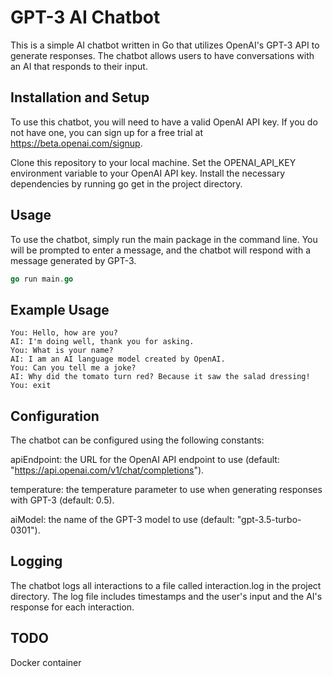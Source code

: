 # GPT-3 AI Chatbot

This is a simple AI chatbot written in Go that utilizes OpenAI's GPT-3 API to generate responses. The chatbot allows users to have conversations with an AI that responds to their input.

## Installation and Setup

To use this chatbot, you will need to have a valid OpenAI API key. If you do not have one, you can sign up for a free trial at https://beta.openai.com/signup.

Clone this repository to your local machine.
Set the OPENAI_API_KEY environment variable to your OpenAI API key.
Install the necessary dependencies by running go get in the project directory.

## Usage

To use the chatbot, simply run the main package in the command line. You will be prompted to enter a message, and the chatbot will respond with a message generated by GPT-3.

```go
go run main.go
```

## Example Usage

```console
You: Hello, how are you?
AI: I'm doing well, thank you for asking.
You: What is your name?
AI: I am an AI language model created by OpenAI.
You: Can you tell me a joke?
AI: Why did the tomato turn red? Because it saw the salad dressing!
You: exit
```

## Configuration

The chatbot can be configured using the following constants:

apiEndpoint: the URL for the OpenAI API endpoint to use (default: "https://api.openai.com/v1/chat/completions").

temperature: the temperature parameter to use when generating responses with GPT-3 (default: 0.5).

aiModel: the name of the GPT-3 model to use (default: "gpt-3.5-turbo-0301").

## Logging

The chatbot logs all interactions to a file called interaction.log in the project directory. The log file includes timestamps and the user's input and the AI's response for each interaction.

## TODO

Docker container
